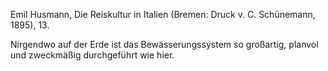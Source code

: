 Emil Husmann, Die Reiskultur in Italien (Bremen: Druck v. C. Schünemann, 1895), 13.

Nirgendwo auf der Erde ist das Bewässerungssystem so großartig, planvol und zweckmäßig durchgeführt wie hier.
